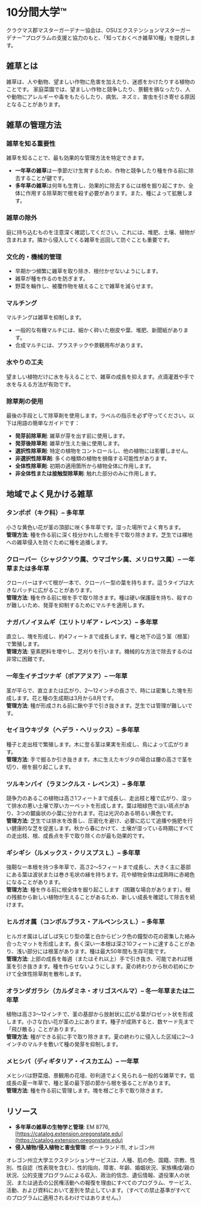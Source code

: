 # 10分間大学™

クラクマス郡マスターガーデナー協会は、OSUエクステンションマスターガーデナー™プログラムの支援と協力のもと、「知っておくべき雑草10種」を提供します。

## 雑草とは

雑草は、人や動物、望ましい作物に危害を加えたり、迷惑をかけたりする植物のことです。
家庭菜園では、望ましい作物と競争したり、景観を損なったり、人や動物にアレルギーや毒をもたらしたり、病気、ネズミ、害虫を引き寄せる原因となることがあります。

## 雑草の管理方法

### 雑草を知る重要性
雑草を知ることで、最も効果的な管理方法を特定できます。  
- **一年草の雑草**は一季節だけ生育するため、作物と競争したり種を作る前に除去することが鍵です。  
- **多年草の雑草**は何年も生育し、効果的に除去するには根を掘り起こすか、全体に作用する除草剤で根を殺す必要があります。また、種によって拡散します。

### 雑草の除外
庭に持ち込むものを注意深く確認してください。これには、堆肥、土壌、植物が含まれます。隣から侵入してくる雑草を巡回して防ぐことも重要です。

### 文化的・機械的管理
- 早期かつ頻繁に雑草を取り除き、根付かせないようにします。
- 雑草が種を作るのを防ぎます。
- 野菜を輪作し、被覆作物を植えることで雑草を減らせます。

### マルチング
マルチングは雑草を抑制します。  
- 一般的な有機マルチには、細かく砕いた樹皮や葉、堆肥、新聞紙があります。  
- 合成マルチには、プラスチックや景観用布があります。

### 水やりの工夫
望ましい植物だけに水を与えることで、雑草の成長を抑えます。点滴灌漑や手で水を与える方法が有効です。

### 除草剤の使用
最後の手段として除草剤を使用します。ラベルの指示を必ず守ってください。以下は用語の簡単なガイドです：
- **発芽前除草剤**: 雑草が芽を出す前に使用します。  
- **発芽後除草剤**: 雑草が生えた後に使用します。  
- **選択性除草剤**: 特定の植物をコントロールし、他の植物には影響しません。  
- **非選択性除草剤**: 多くの種類の植物を損傷する可能性があります。  
- **全体性除草剤**: 初期の適用箇所から植物全体に作用します。  
- **非全体性または接触型除草剤**: 触れた部分のみに作用します。

## 地域でよく見かける雑草

### タンポポ（キク科）– 多年草
小さな黄色い花が茎の頂部に咲く多年草です。湿った場所でよく育ちます。  
**管理方法**: 種を作る前に深く枝分かれした根を手で取り除きます。芝生では裸地への雑草侵入を防ぐために種を追播します。

### クローバー（シャジクソウ属、ウマゴヤシ属、メリロサス属）– 一年草または多年草
クローバーはすべて根が一本で、クローバー型の葉を持ちます。這うタイプは大きなパッチに広がることがあります。  
**管理方法**: 種を作る前に根を手で取り除きます。種は硬い保護膜を持ち、殺すのが難しいため、発芽を抑制するためにマルチを適用します。

### ナガバノイヌムギ（エリトリギア・レペンス）– 多年草
直立し、塊を形成し、約4フィートまで成長します。種と地下の這う茎（根茎）で繁殖します。  
**管理方法**: 窒素肥料を増やし、芝刈りを行います。機械的な方法で除去するのは非常に困難です。

### 一年生イチゴツナギ（ポアアヌア）– 一年草
茎が平らで、直立または広がり、2～12インチの長さで、時には密集した塊を形成します。花と種の生成期は3月から8月です。  
**管理方法**: 種が形成される前に鍬や手で引き抜きます。芝生では管理が難しいです。

### セイヨウキヅタ（ヘデラ・ヘリックス）– 多年草
種子と走出枝で繁殖します。木に登る茎は果実を形成し、鳥によって広がります。  
**管理方法**: 手で掘るか引き抜きます。木に生えたキヅタの場合は腰の高さで茎を切り、根を掘り起こします。

### ツルキンバイ（ラヌンクルス・レペンス）– 多年草
競争力のあるこの植物は高さ1フィートまで成長し、走出枝と種で広がり、湿って排水の悪い土壌で厚いカーペットを形成します。葉は暗緑色で淡い斑点があり、3つの鋸歯状の小葉に分かれます。花は光沢のある明るい黄色です。  
**管理方法**: 芝生では排水を改善し、圧密化を避け、必要に応じて追播や施肥を行い健康的な芝を促進します。秋から春にかけて、土壌が湿っている時期にすべての走出枝、根、成長点を手で取り除くのが最も効果的です。

### ギシギシ（ルメックス・クリスプス L.）– 多年草
強靭な一本根を持つ多年草で、高さ2～5フィートまで成長し、大きく主に基部にある葉は波状または巻き毛状の縁を持ちます。花や植物全体は成熟時に赤褐色になることがあります。  
**管理方法**: 種を作る前に根全体を掘り起こします（困難な場合があります）。根の残骸から新しい植物が生えることがあるため、新しい成長を確認して除去を続けます。

### ヒルガオ属（コンボルブラス・アルベンシス L.）– 多年草
ヒルガオ属はしばしば矢じり型の葉と白からピンク色の鐘型の花の密集した絡み合ったマットを形成します。長く深い一本根は深さ10フィートに達することがあり、浅い部分には根茎があります。種は最大50年間も生存可能です。  
**管理方法**: 上部の成長を毎週（またはそれ以上）手で引き抜き、可能であれば根茎を引き抜きます。種を作らせないようにします。夏の終わりから秋の初めにかけて全体性除草剤を散布します。

### オランダガラシ（カルダミネ・オリゴスペルマ）– 冬一年草または二年草
植物は高さ3～12インチで、茎の基部から放射状に広がる葉がロゼット状を形成します。小さな白い花が茎の上にあります。種子が成熟すると、数ヤード先まで「飛び散る」ことがあります。  
**管理方法**: 種ができる前に手で取り除きます。夏の終わりに侵入した区域に2～3インチのマルチを敷いて種の発芽を抑制します。

### メヒシバ（ディギタリア・イスカエム）– 一年草
メヒシバは野菜畑、景観用の花壇、砂利道でよく見られる一般的な雑草です。低成長の夏一年草で、種と茎の最下部の節から根を張ることがあります。  
**管理方法**: 種を作る前に管理します。塊を根ごと手で取り除きます。

## リソース

- **多年草の雑草の生物学と管理**: EM 8776, [https://catalog.extension.oregonstate.edu](https://catalog.extension.oregonstate.edu)  
- **侵入植物/侵入植物と害虫管理**: ポートランド市, オレゴン州  

オレゴン州立大学エクステンションサービスは、人種、肌の色、国籍、宗教、性別、性自認（性表現を含む）、性的指向、障害、年齢、婚姻状況、家族構成/親の状況、公的支援プログラムによる収入、政治的信念、遺伝情報、退役軍人の状況、または過去の公民権活動への報復を理由にすべてのプログラム、サービス、活動、および資料において差別を禁止しています。（すべての禁止基準がすべてのプログラムに適用されるわけではありません。）